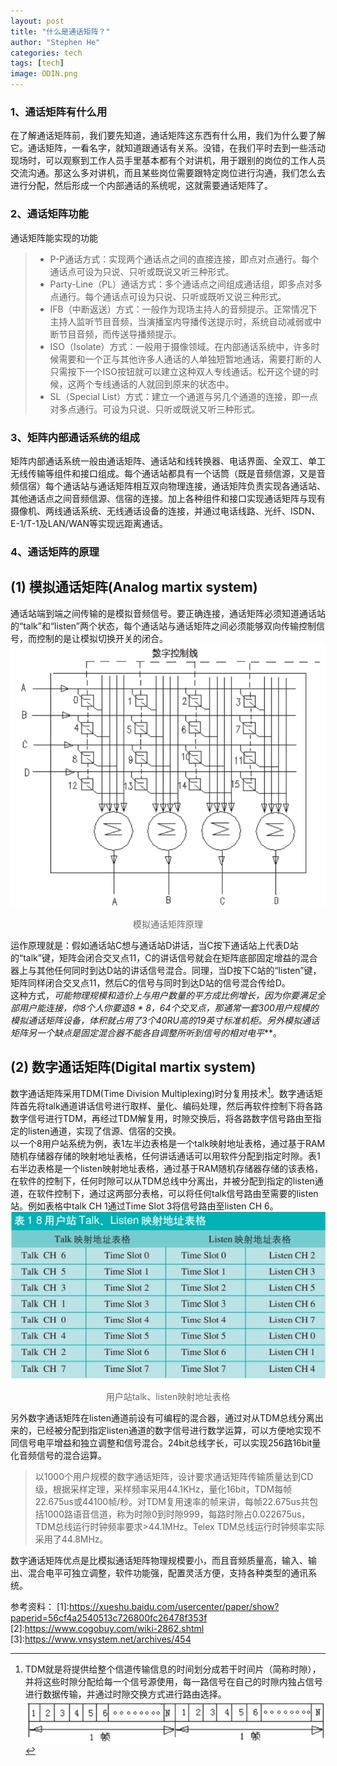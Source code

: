 ```yaml
---
layout: post
title: "什么是通话矩阵？"
author: "Stephen He"
categories: tech
tags: [tech]
image: ODIN.png
---
```

### 1、通话矩阵有什么用  
在了解通话矩阵前，我们要先知道，通话矩阵这东西有什么用，我们为什么要了解它。通话矩阵，一看名字，就知道跟通话有关系。没错，在我们平时去到一些活动现场时，可以观察到工作人员手里基本都有个对讲机，用于跟别的岗位的工作人员交流沟通。那这么多对讲机，而且某些岗位需要跟特定岗位进行沟通，我们怎么去进行分配，然后形成一个内部通话的系统呢，这就需要通话矩阵了。  


### 2、通话矩阵功能  
通话矩阵能实现的功能
> - P-P通话方式：实现两个通话点之间的直接连接，即点对点通行。每个通话点可设为只说、只听或既说又听三种形式。  
> - Party-Line（PL）通话方式：多个通话点之间组成通话组，即多点对多点通行。每个通话点可设为只说、只听或既听又说三种形式。  
> - IFB（中断返送）方式：一般作为现场主持人的音频提示。正常情况下主持人监听节目音频，当演播室内导播传送提示时，系统自动减弱或中断节目音频，而传送导播频提示。  
> - ISO（Isolate）方式：一般用于摄像领域。在内部通话系统中，许多时候需要和一个正与其他许多人通话的人单独短暂地通话，需要打断的人只需按下一个ISO按钮就可以建立这种双人专线通话。松开这个键的时候，这两个专线通话的人就回到原来的状态中。  
> - SL（Special List）方式：建立一个通道与另几个通道的连接，即一点对多点通行。可设为只说、只听或既说又听三种形式。   


### 3、矩阵内部通话系统的组成  
矩阵内部通话系统一般由通话矩阵、通话站和线转换器、电话界面、全双工、单工无线传输等组件和接口组成。每个通话站都具有一个话筒（既是音频信源，又是音频信宿）每个通话站与通话矩阵相互双向物理连接，通话矩阵负责实现各通话站、其他通话点之间音频信源、信宿的连接。加上各种组件和接口实现通话矩阵与现有摄像机、两线通话系统、无线通话设备的连接，并通过电话线路、光纤、ISDN、E-1/T-1及LAN/WAN等实现远距离通话。   

### 4、通话矩阵的原理  
## (1) 模拟通话矩阵(Analog martix system)  
通话站端到端之间传输的是模拟音频信号。要正确连接，通话矩阵必须知道通话站的“talk”和“listen”两个状态，每个通话站与通话矩阵之间必须能够双向传输控制信号，而控制的是让模拟切换开关的闭合。  
![analog martix system](../assets/img/analog-martix.png)    
<center style="font-size:14px;color:#696969;">模拟通话矩阵原理</center>   

运作原理就是：假如通话站C想与通话站D讲话，当C按下通话站上代表D站的“talk”键，矩阵会闭合交叉点11，C的讲话信号就会在矩阵底部固定增益的混合器上与其他任何同时到达D站的讲话信号混合。同理，当D按下C站的“listen”键，矩阵同样闭合交叉点11，然后C的信号与同时到达D站的信号混合传给D。    
这种方式，***可能物理规模和造价上与用户数量的平方成比例增长，因为你要满足全部用户能连接，你8个人你要造8 * 8，64个交叉点*，那通常一套300用户规模的模拟通话矩阵设备，体积就占用了3个40RU高的19英寸标准机柜。另外模拟通话矩阵另一个缺点是*固定混合器不能各自调整所听到信号的相对电平***。  

## (2) 数字通话矩阵(Digital martix system)  
数字通话矩阵采用TDM(Time Division Multiplexing)时分复用技术[^1]。数字通话矩阵首先将talk通道讲话信号进行取样、量化、编码处理，然后再软件控制下将各路数字信号进行TDM，再经过TDM解复用，时隙交换后，将各路数字信号路由至指定的listen通道，实现了信源、信宿的交换。  
以一个8用户站系统为例，表1左半边表格是一个talk映射地址表格，通过基于RAM随机存储器存储的映射地址表格，任何讲话通话可以用软件分配到指定时隙。表1右半边表格是一个listen映射地址表格，通过基于RAM随机存储器存储的该表格，在软件的控制下，任何时隙可以从TDM总线中分离出，并被分配到指定的listen通道，在软件控制下，通过这两部分表格，可以将任何talk信号路由至需要的listen站。例如表格中talk CH 1通过Time Slot 3将信号路由至listen CH 6。  
![table](../assets/img/table.png)    
<center style="font-size:14px;color:#696969;">用户站talk、listen映射地址表格</center>   


另外数字通话矩阵在listen通道前设有可编程的混合器，通过对从TDM总线分离出来的，已经被分配到指定listen通道的数字信号进行数学运算，可以方便地实现不同信号电平增益和独立调整和信号混合。24bit总线字长，可以实现256路16bit量化音频信号的混合运算。  
>以1000个用户规模的数字通话矩阵，设计要求通话矩阵传输质量达到CD级，根据采样定理，采样频率采用44.1KHz，量化16bit，TDM每帧22.675us或44100帧/秒。对TDM复用速率的帧来讲，每帧22.675us共包括1000路语音信道，称为时隙0到时隙999，每路时隙占0.022675us，TDM总线运行时钟频率要求>44.1MHz。Telex TDM总线运行时钟频率实际采用了44.8MHz。  

数字通话矩阵优点是比模拟通话矩阵物理规模要小，而且音频质量高，输入、输出、混合电平可独立调整，软件功能强，配置灵活方便，支持各种类型的通讯系统。  

[^1]:TDM就是将提供给整个信道传输信息的时间划分成若干时间片（简称时隙），并将这些时隙分配给每一个信号源使用，每一路信号在自己的时隙内独占信号进行数据传输，并通过时隙交换方式进行路由选择。![TDM](../assets/img/TDM.png)   



参考资料：
[1]:<https://xueshu.baidu.com/usercenter/paper/show?paperid=56cf4a2540513c726800fc26478f353f>
[2]:<https://www.cogobuy.com/wiki-2862.shtml>
[3]:<https://www.vnsystem.net/archives/454>
